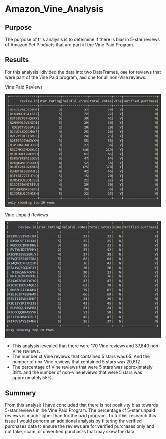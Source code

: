 # Amazon_Vine_Analysis

## Purpose
The purpose of this analysis is to determine if there is bias in 5-star reviews of Amazon Pet Products that are part of the Vine Paid Program. 

## Results

For this analysis I divided the data into two DataFrames, one for reviews that were part of the Vine Paid program, and one for all non-Vine reviews:

Vine Paid Reviews

![Vine_Paid_Reviews](https://github.com/nikkiheaston/Amazon_Vine_Analysis/blob/main/Vine_Paid_Reviews.PNG)

Vine Unpaid Reviews

![Vine_Unpaid_Reviews](https://github.com/nikkiheaston/Amazon_Vine_Analysis/blob/main/Vine_Unpaid_Reviews.PNG)


- This analysis revealed that there were 170 Vine reviews and 37,840 non-Vine reviews.
- The number of Vine reviews that contained 5 stars was 65. And the number of non-Vine reviews that contained 5 stars was 20,612.
- The percentage of Vine reviews that were 5 stars was approximately 38% and the number of non-vine reviews that were 5 stars was approximately 55%.

## Summary
From this analysis I have concluded that there is not positivity bias towards 5-star reviews in the Vine Paid Program. The percentage of 5-star unpaid reviews is much higher than for the paid program. To further research this issue I would perform an additional analysis by filtering the verified purchases data to ensure the reviews are for verified purchases only and not fake, scam, or unverified purchases that may skew the data.
